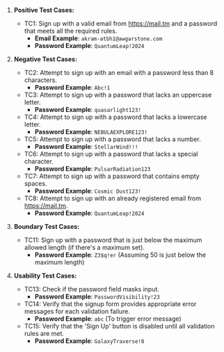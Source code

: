 1. **Positive Test Cases:**
   - TC1: Sign up with a valid email from https://mail.tm and a password that meets all the required rules.
     - **Email Example**: `akram-atbh1@awgarstone.com`
     - **Password Example**: `QuantumLeap!2024`

2. **Negative Test Cases:**
   - TC2: Attempt to sign up with an email with a password less than 8 characters.
     - **Password Example**: `Abc!1`
   - TC3: Attempt to sign up with a password that lacks an uppercase letter.
     - **Password Example**: `quasarlight123!`
   - TC4: Attempt to sign up with a password that lacks a lowercase letter.
     - **Password Example**: `NEBULAEXPLORE123!`
   - TC5: Attempt to sign up with a password that lacks a number.
     - **Password Example**: `StellarWind!!!`
   - TC6: Attempt to sign up with a password that lacks a special character.
     - **Password Example**: `PulsarRadiation123`
   - TC7: Attempt to sign up with a password that contains empty spaces.
     - **Password Example**: `Cosmic Dust123!`
   - TC8: Attempt to sign up with an already registered email from https://mail.tm.
     - **Password Example**: `QuantumLeap!2024`

3. **Boundary Test Cases:**
   - TC11: Sign up with a password that is just below the maximum allowed length (if there's a maximum set).
     - **Password Example**: `Z3$q!er` (Assuming 50 is just below the maximum length)

4. **Usability Test Cases:**
   - TC13: Check if the password field masks input.
     - **Password Example**: `PasswordVisibility!23`
   - TC14: Verify that the signup form provides appropriate error messages for each validation failure.
     - **Password Example**: `abc` (To trigger error message)
   - TC15: Verify that the 'Sign Up' button is disabled until all validation rules are met.
     - **Password Example**: `GalaxyTraverse!8`